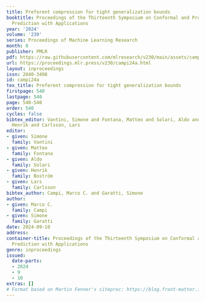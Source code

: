 ```yaml
---
title: Preferent compression for tight generalization bounds
booktitle: Proceedings of the Thirteenth Symposium on Conformal and Probabilistic
  Prediction with Applications
year: '2024'
volume: '230'
series: Proceedings of Machine Learning Research
month: 0
publisher: PMLR
pdf: https://raw.githubusercontent.com/mlresearch/v230/main/assets/campi24a/campi24a.pdf
url: https://proceedings.mlr.press/v230/campi24a.html
layout: inproceedings
issn: 2640-3498
id: campi24a
tex_title: Preferent compression for tight generalization bounds
firstpage: 540
lastpage: 540
page: 540-540
order: 540
cycles: false
bibtex_editor: Vantini, Simone and Fontana, Matteo and Solari, Aldo and Bostr\"{o}m,
  Henrik and Carlsson, Lars
editor:
- given: Simone
  family: Vantini
- given: Matteo
  family: Fontana
- given: Aldo
  family: Solari
- given: Henrik
  family: Boström
- given: Lars
  family: Carlsson
bibtex_author: Campi, Marco C. and Garatti, Simone
author:
- given: Marco C.
  family: Campi
- given: Simone
  family: Garatti
date: 2024-09-10
address:
container-title: Proceedings of the Thirteenth Symposium on Conformal and Probabilistic
  Prediction with Applications
genre: inproceedings
issued:
  date-parts:
  - 2024
  - 9
  - 10
extras: []
# Format based on Martin Fenner's citeproc: https://blog.front-matter.io/posts/citeproc-yaml-for-bibliographies/
---
```

